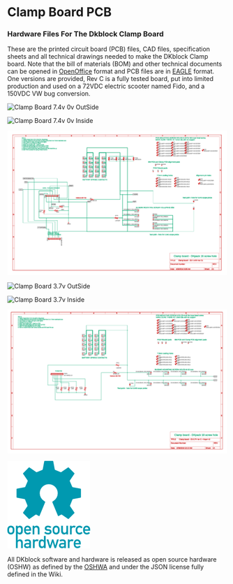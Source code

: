 # Clamp Board PCB
### Hardware Files For The Dkblock Clamp Board
These are the printed circuit board (PCB) files, CAD files, specification sheets and all technical drawings needed to make the DKblock Clamp board. Note that the bill of materials (BOM) and other technical documents can be opened in [OpenOffice](https://www.openoffice.org) format and PCB files are in [EAGLE](https://www.autodesk.com/products/eagle/overview) format.
One versions are provided, Rev C is a fully tested board, put into limited production and used on a 72VDC electric scooter named Fido, and a 150VDC VW bug conversion. 

![Clamp Board 7.4v 0v OutSide](Images/Clamp_Board_2s_7.4v_0v_outside.png)

![Clamp Board 7.4v 0v Inside](Images/Clamp_Board_2s_7.4v_0v_inside.png)

![Clamp Board 7.4v 0v Schematic](Images/Clamp_board_-_2S-7.4-0V_rev_C1_Schematic.png)

![Clamp Board 3.7v OutSide](Images/Clamp_Board_2s_3.7V_outside.png)

![Clamp Board 3.7v Inside](Images/Clamp_Board_2s_3.7V_inside.png)

![Clamp Board 3.7v Schematic](Images/Clamp_board_-_2S-3.7V_rev_C-_4_layer_v2_Schematic.png)

![Open Hardware](Images/oshw-logo-200-px.png)

All DKblock software and hardware is released as open source hardware (OSHW) as defined by the [OSHWA](https://www.oshwa.org/definition/) and under the JSON license fully defined in the Wiki.